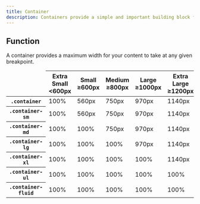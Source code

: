 ```yaml
---
title: Container
description: Containers provide a simple and important building block for your website to easily align your content properly.
---
```


## Function
A container provides a maximum width for your content to take at any given breakpoint.

<table>
  <thead>
    <tr>
      <td></td>
      <th scope="col">
        Extra Small<br>
        <span>&lt;600px</span>
      </th>
      <th scope="col">
        Small<br>
        <span>&ge;600px</span>
      </th>
      <th scope="col">
        Medium<br>
        <span>&ge;800px</span>
      </th>
      <th scope="col">
        Large<br>
        <span>&ge;1000px</span>
      </th>
      <th scope="col">
        Extra Large<br>
        <span>&ge;1200px</span>
      </th>
      <th scope="col">
        Ultra Large<br>
        <span>&ge;1400px</span>
      </th>
    </tr>
  </thead>
  <tbody>
    <tr>
      <th scope="row"><code>.container</code></th>
      <td class="text-grey">100%</td>
      <td>560px</td>
      <td>750px</td>
      <td>970px</td>
      <td>1140px</td>
      <td>1320px</td>
    </tr>
    <tr>
      <th scope="row"><code>.container-sm</code></th>
      <td class="text-grey">100%</td>
      <td>560px</td>
      <td>750px</td>
      <td>970px</td>
      <td>1140px</td>
      <td>1320px</td>
    </tr>
    <tr>
      <th scope="row"><code>.container-md</code></th>
      <td class="text-grey">100%</td>
      <td class="text-grey">100%</td>
      <td>750px</td>
      <td>970px</td>
      <td>1140px</td>
      <td>1320px</td>
    </tr>
    <tr>
      <th scope="row"><code>.container-lg</code></th>
      <td class="text-grey">100%</td>
      <td class="text-grey">100%</td>
      <td class="text-grey">100%</td>
      <td>970px</td>
      <td>1140px</td>
      <td>1320px</td>
    </tr>
    <tr>
      <th scope="row"><code>.container-xl</code></th>
      <td class="text-grey">100%</td>
      <td class="text-grey">100%</td>
      <td class="text-grey">100%</td>
      <td class="text-grey">100%</td>
      <td>1140px</td>
      <td>1320px</td>
    </tr>
    <tr>
      <th scope="row"><code>.container-ul</code></th>
      <td class="text-grey">100%</td>
      <td class="text-grey">100%</td>
      <td class="text-grey">100%</td>
      <td class="text-grey">100%</td>
      <td class="text-grey">100%</td>
      <td>1320px</td>
    </tr>
    <tr>
      <th scope="row"><code>.container-fluid</code></th>
      <td class="text-grey">100%</td>
      <td class="text-grey">100%</td>
      <td class="text-grey">100%</td>
      <td class="text-grey">100%</td>
      <td class="text-grey">100%</td>
      <td class="text-grey">100%</td>
    </tr>
  </tbody>
</table>
